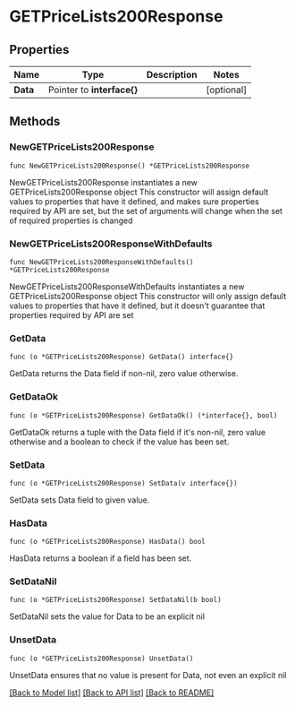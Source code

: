 # GETPriceLists200Response

## Properties

Name | Type | Description | Notes
------------ | ------------- | ------------- | -------------
**Data** | Pointer to **interface{}** |  | [optional] 

## Methods

### NewGETPriceLists200Response

`func NewGETPriceLists200Response() *GETPriceLists200Response`

NewGETPriceLists200Response instantiates a new GETPriceLists200Response object
This constructor will assign default values to properties that have it defined,
and makes sure properties required by API are set, but the set of arguments
will change when the set of required properties is changed

### NewGETPriceLists200ResponseWithDefaults

`func NewGETPriceLists200ResponseWithDefaults() *GETPriceLists200Response`

NewGETPriceLists200ResponseWithDefaults instantiates a new GETPriceLists200Response object
This constructor will only assign default values to properties that have it defined,
but it doesn't guarantee that properties required by API are set

### GetData

`func (o *GETPriceLists200Response) GetData() interface{}`

GetData returns the Data field if non-nil, zero value otherwise.

### GetDataOk

`func (o *GETPriceLists200Response) GetDataOk() (*interface{}, bool)`

GetDataOk returns a tuple with the Data field if it's non-nil, zero value otherwise
and a boolean to check if the value has been set.

### SetData

`func (o *GETPriceLists200Response) SetData(v interface{})`

SetData sets Data field to given value.

### HasData

`func (o *GETPriceLists200Response) HasData() bool`

HasData returns a boolean if a field has been set.

### SetDataNil

`func (o *GETPriceLists200Response) SetDataNil(b bool)`

 SetDataNil sets the value for Data to be an explicit nil

### UnsetData
`func (o *GETPriceLists200Response) UnsetData()`

UnsetData ensures that no value is present for Data, not even an explicit nil

[[Back to Model list]](../README.md#documentation-for-models) [[Back to API list]](../README.md#documentation-for-api-endpoints) [[Back to README]](../README.md)


